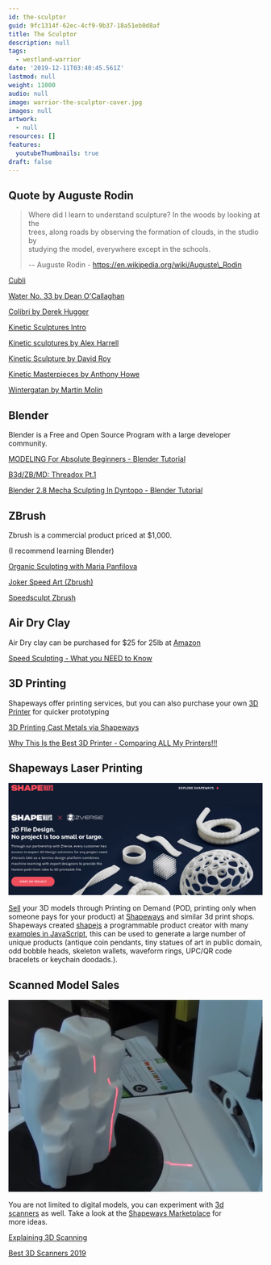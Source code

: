 ```yaml
---
id: the-sculptor
guid: 9fc1314f-62ec-4cf9-9b37-18a51eb0d8af
title: The Sculptor
description: null
tags:
  - westland-warrior
date: '2019-12-11T03:40:45.561Z'
lastmod: null
weight: 11000
audio: null
image: warrior-the-sculptor-cover.jpg
images: null
artwork:
  - null
resources: []
features:
  youtubeThumbnails: true
draft: false
---
```


## Quote by Auguste Rodin

> Where did I learn to understand sculpture? In the woods by looking at the\
> trees, along roads by observing the formation of clouds, in the studio by\
> studying the model, everywhere except in the schools.
>
> \-- Auguste Rodin - https://en.wikipedia.org/wiki/Auguste\_Rodin

[Cubli](https://www.youtube.com/watch?v=n_6p-1J551Y "Play Video")

[Water No. 33 by Dean O'Callaghan](https://www.youtube.com/watch?v=ZqzjAmPFND8 "Play Video")

[Colibri by Derek Hugger](https://www.youtube.com/watch?v=1scj5sotD-E "Play Video")

[Kinetic Sculptures Intro](https://www.youtube.com/watch?v=zqNnOYoU5ls "Play Video")

[Kinetic sculptures by Alex Harrell](https://www.youtube.com/watch?v=Ibq1crh0OFA "Play Video")

[Kinetic Sculpture by David Roy](https://www.youtube.com/watch?v=nxdcj2tLQGE "Play Video")

[Kinetic Masterpieces by Anthony Howe](https://www.youtube.com/watch?v=J4l5rHNSq9s "Play Video")

[Wintergatan by Martin Molin](https://www.youtube.com/watch?v=IvUU8joBb1Q "Play Video")

## Blender

Blender is a Free and Open Source Program with a large developer community.

[MODELING For Absolute Beginners - Blender Tutorial](https://www.youtube.com/watch?v=ICBP-7x7Chc "Play Video")

[B3d/ZB/MD: Threadox Pt.1](https://www.youtube.com/watch?v=lp9JO7qpIO4 "Play Video")

[Blender 2.8 Mecha Sculpting In Dyntopo - Blender Tutorial](https://www.youtube.com/watch?v=a-Nsphndbj8 "Play Video")

## ZBrush

Zbrush is a commercial product priced at $1,000.

(I recommend learning Blender)

[Organic Sculpting with Maria Panfilova](https://www.youtube.com/watch?v=G3SVAN9TPbo "Play Video")

[Joker Speed Art (Zbrush)](https://www.youtube.com/watch?v=k00bCwWH92E "Play Video")

[Speedsculpt Zbrush](https://www.youtube.com/watch?v=GhYwHcp-UV8 "Play Video")

## Air Dry Clay

Air Dry clay can be purchased for $25 for 25lb at [Amazon](https://www.amazon.com/AMACO-AMA46317P-Clay-Gray-lbs/dp/B0009RRTA8/ref=sr_1_10?keywords=air+drying+clay\&qid=1574898467\&sr=8-10)

[Speed Sculpting - What you NEED to Know](https://www.youtube.com/watch?v=H4WtpO8vfTU "Play Video")

## 3D Printing

Shapeways offer printing services, but you can also purchase your own [3D\
Printer](https://en.wikipedia.org/wiki/3D_printing) for quicker prototyping

[3D Printing Cast Metals via Shapeways](https://www.youtube.com/watch?v=9uxE_r9kEE8 "Play Video")

[Why This Is the Best 3D Printer - Comparing ALL My Printers!!!](https://www.youtube.com/watch?v=YzF5YnUuN4Q "Play Video")

## Shapeways Laser Printing

![Shapeways Laser Printing](files/shapeways.png)

[Sell](https://www.shapeways.com/marketplace) your 3D models through Printing on Demand (POD, printing only when someone pays for your product) at [Shapeways](https://www.shapeways.com/) and similar 3d print shops. Shapeways created [shapejs](https://shapejs.shapeways.com/) a programmable product creator with many [examples in JavaScript](https://shapejs.shapeways.com/v2/examples), this can be used to generate a large number of unique products (antique coin pendants, tiny statues of art in public domain, odd bobble heads, skeleton wallets, waveform rings, UPC/QR code bracelets or keychain doodads.).

## Scanned Model Sales

![Scanned Model Sales](files/3dscan.png)

You are not limited to digital models, you can experiment with [3d\
scanners](https://en.wikipedia.org/wiki/3D_scanning) as well. Take a look at the [Shapeways Marketplace](https://www.shapeways.com/marketplace) for\
more ideas.

[Explaining 3D Scanning](https://www.youtube.com/watch?v=TTCiOoedUco "Play Video")

[Best 3D Scanners 2019](https://www.youtube.com/watch?v=20b2JWz2TfE "Play Video")
